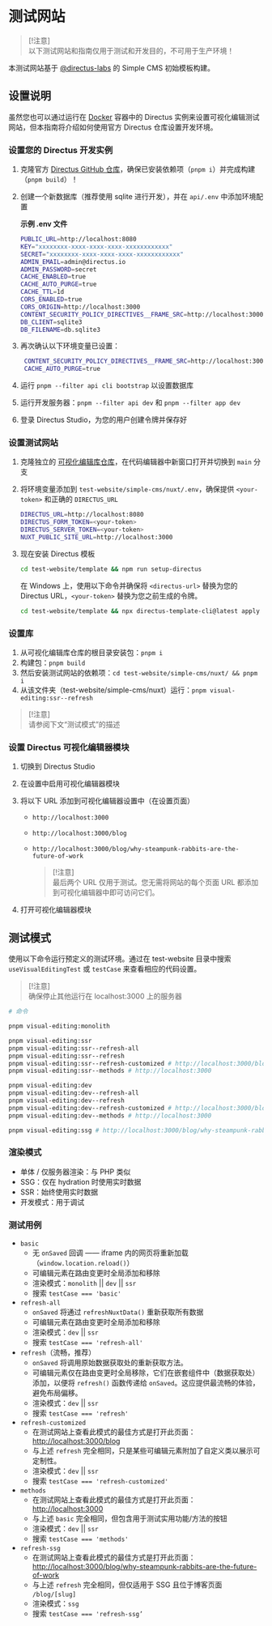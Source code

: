 # 测试网站

> [!注意]  
> 以下测试网站和指南仅用于测试和开发目的，不可用于生产环境！

本测试网站基于 [@directus-labs](https://github.com/directus-labs/) 的 Simple CMS 初始模板构建。

## 设置说明

虽然您也可以通过运行在 [Docker](https://directus.io/docs/getting-started/create-a-project#docker-installation) 容器中的 Directus 实例来设置可视化编辑测试网站，但本指南将介绍如何使用官方 Directus 仓库设置开发环境。

### 设置您的 Directus 开发实例

1. 克隆官方 [Directus GitHub 仓库](https://github.com/directus/directus)，确保已安装依赖项（`pnpm i`）并完成构建（`pnpm build`）！
2. 创建一个新数据库（推荐使用 sqlite 进行开发），并在 `api/.env` 中添加环境配置

    **示例 .env 文件**

    ```sh
    PUBLIC_URL=http://localhost:8080
    KEY="xxxxxxxx-xxxx-xxxx-xxxx-xxxxxxxxxxxx"
    SECRET="xxxxxxxx-xxxx-xxxx-xxxx-xxxxxxxxxxxx"
    ADMIN_EMAIL=admin@directus.io
    ADMIN_PASSWORD=secret
    CACHE_ENABLED=true
    CACHE_AUTO_PURGE=true
    CACHE_TTL=1d
    CORS_ENABLED=true
    CORS_ORIGIN=http://localhost:3000
    CONTENT_SECURITY_POLICY_DIRECTIVES__FRAME_SRC=http://localhost:3000
    DB_CLIENT=sqlite3
    DB_FILENAME=db.sqlite3
    ```

3. 再次确认以下环境变量已设置：

    ```sh
     CONTENT_SECURITY_POLICY_DIRECTIVES__FRAME_SRC=http://localhost:3000
     CACHE_AUTO_PURGE=true
    ```

4. 运行 `pnpm --filter api cli bootstrap` 以设置数据库  
5. 运行开发服务器：`pnpm --filter api dev` 和 `pnpm --filter app dev`  
6. 登录 Directus Studio，为您的用户创建令牌并保存好  

### 设置测试网站

1. 克隆独立的 [可视化编辑库仓库](https://github.com/directus/visual-editing)，在代码编辑器中新窗口打开并切换到 `main` 分支  
2. 将环境变量添加到 `test-website/simple-cms/nuxt/.env`，确保提供 `<your-token>` 和正确的 `DIRECTUS_URL`  

   ```sh
   DIRECTUS_URL=http://localhost:8080
   DIRECTUS_FORM_TOKEN=<your-token>
   DIRECTUS_SERVER_TOKEN=<your-token>
   NUXT_PUBLIC_SITE_URL=http://localhost:3000
   ```

3. 现在安装 Directus 模板  

   ```sh
   cd test-website/template && npm run setup-directus
   ```

   在 Windows 上，使用以下命令并确保将 `<directus-url>` 替换为您的 Directus URL，`<your-token>` 替换为您之前生成的令牌。  

   ```sh
   cd test-website/template && npx directus-template-cli@latest apply -p --directusUrl=<directus-url> --templateLocation=. --templateType=local --directusToken=<your-token>
   ```

### 设置库

1. 从可视化编辑库仓库的根目录安装包：`pnpm i`  
2. 构建包：`pnpm build`  
3. 然后安装测试网站的依赖项：`cd test-website/simple-cms/nuxt/ && pnpm i`  
4. 从该文件夹（test-website/simple-cms/nuxt）运行：`pnpm visual-editing:ssr--refresh`  

> [!注意]  
> 请参阅下文“测试模式”的描述  

### 设置 Directus 可视化编辑器模块

1. 切换到 Directus Studio  
2. 在设置中启用可视化编辑器模块  
3. 将以下 URL 添加到可视化编辑器设置中（在设置页面）  

   - `http://localhost:3000`  
   - `http://localhost:3000/blog`  
   - `http://localhost:3000/blog/why-steampunk-rabbits-are-the-future-of-work`  

     > [!注意]  
     > 最后两个 URL 仅用于测试。您无需将网站的每个页面 URL 都添加到可视化编辑器中即可访问它们。  

4. 打开可视化编辑器模块  

## 测试模式

使用以下命令运行预定义的测试环境。通过在 test-website 目录中搜索 `useVisualEditingTest` 或 `testCase` 来查看相应的代码设置。

> [!注意]  
> 确保停止其他运行在 localhost:3000 上的服务器  

```sh
# 命令

pnpm visual-editing:monolith

pnpm visual-editing:ssr
pnpm visual-editing:ssr--refresh-all
pnpm visual-editing:ssr--refresh
pnpm visual-editing:ssr--refresh-customized # http://localhost:3000/blog
pnpm visual-editing:ssr--methods # http://localhost:3000

pnpm visual-editing:dev
pnpm visual-editing:dev--refresh-all
pnpm visual-editing:dev--refresh
pnpm visual-editing:dev--refresh-customized # http://localhost:3000/blog
pnpm visual-editing:dev--methods # http://localhost:3000

pnpm visual-editing:ssg # http://localhost:3000/blog/why-steampunk-rabbits-are-the-future-of-work
```

### 渲染模式

- 单体 / 仅服务器渲染：与 PHP 类似  
- SSG：仅在 hydration 时使用实时数据  
- SSR：始终使用实时数据  
- 开发模式：用于调试  

### 测试用例

- `basic`  
  - 无 `onSaved` 回调 —— iframe 内的网页将重新加载（`window.location.reload()`）  
  - 可编辑元素在路由变更时全局添加和移除  
  - 渲染模式：`monolith` || `dev` || `ssr`  
  - 搜索 `testCase === 'basic'`  
- `refresh-all`  
  - `onSaved` 将通过 `refreshNuxtData()` 重新获取所有数据  
  - 可编辑元素在路由变更时全局添加和移除  
  - 渲染模式：`dev` || `ssr`  
  - 搜索 `testCase === 'refresh-all'`  
- `refresh`（流畅，推荐）  
  - `onSaved` 将调用原始数据获取处的重新获取方法。  
  - 可编辑元素仅在路由变更时全局移除，它们在嵌套组件中（数据获取处）添加，以便将 `refresh()` 函数传递给 `onSaved`。这应提供最流畅的体验，避免布局偏移。  
  - 渲染模式：`dev` || `ssr`  
  - 搜索 `testCase === 'refresh'`  
- `refresh-customized`  
  - 在测试网站上查看此模式的最佳方式是打开此页面：<http://localhost:3000/blog>  
  - 与上述 `refresh` 完全相同，只是某些可编辑元素附加了自定义类以展示可定制性。  
  - 渲染模式：`dev` || `ssr`  
  - 搜索 `testCase === 'refresh-customized'`  
- `methods`  
  - 在测试网站上查看此模式的最佳方式是打开此页面：<http://localhost:3000>  
  - 与上述 `basic` 完全相同，但包含用于测试实用功能/方法的按钮  
  - 渲染模式：`dev` || `ssr`  
  - 搜索 `testCase === 'methods'`  
- `refresh-ssg`  
  - 在测试网站上查看此模式的最佳方式是打开此页面：<http://localhost:3000/blog/why-steampunk-rabbits-are-the-future-of-work>  
  - 与上述 `refresh` 完全相同，但仅适用于 SSG 且位于博客页面 `/blog/[slug]`  
  - 渲染模式：`ssg`  
  - 搜索 `testCase === 'refresh-ssg’`
